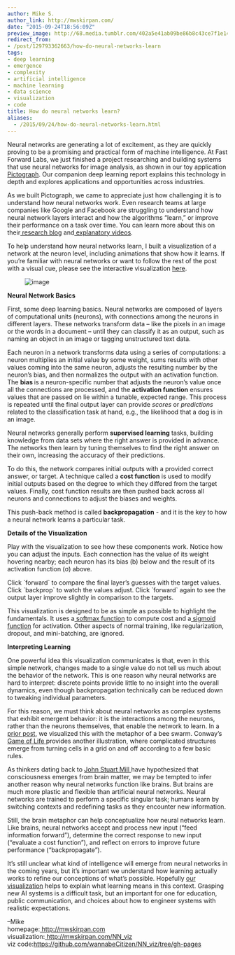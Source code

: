 ```yaml
---
author: Mike S.
author_link: http://mwskirpan.com/
date: "2015-09-24T18:56:09Z"
preview_image: http://68.media.tumblr.com/402a5e41ab09be86b8c43ce7f1e147a0/tumblr_inline_nv72twppMF1ta78fg_540.png
redirect_from:
- /post/129793362663/how-do-neural-networks-learn
tags:
- deep learning
- emergence
- complexity
- artificial intelligence
- machine learning
- data science
- visualization
- code
title: How do neural networks learn?
aliases:
  - /2015/09/24/how-do-neural-networks-learn.html
---
```


<p>Neural networks are generating a lot of excitement, as they are quickly proving to be a promising and practical form of machine intelligence. At Fast Forward Labs, we just finished a project researching and building systems that use neural networks for image analysis, as shown in our toy application<a href="http://pictograph.us/"> Pictograph</a>. Our companion deep learning report explains this technology in depth and explores applications and opportunities across industries.<b><br/></b></p><p>As we built Pictograph, we came to appreciate just how challenging it is to understand how neural networks work. Even research teams at large companies like Google and Facebook are struggling to understand how neural network layers interact and how the algorithms “learn,” or improve their performance on a task over time. You can learn more about this on their<a href="http://googleresearch.blogspot.ch/2015/06/inceptionism-going-deeper-into-neural.html"> research blog</a> and<a href="https://www.youtube.com/watch?v=bHvf7Tagt18&amp;index=11&amp;list=PLeqAcoTy5741GXa8rccolGQaj_nVGw76g"> explanatory videos</a>.</p><p>To help understand how neural networks learn, I built a visualization of a network at the neuron level, including animations that show how it learns. If you&rsquo;re familiar with neural networks or want to follow the rest of the post with a visual cue, please see the interactive visualization <a href="http://mwskirpan.com/NN_viz">here</a>.<br/></p><figure data-orig-width="1132" data-orig-height="525" class="tmblr-full"><img src="http://68.media.tumblr.com/402a5e41ab09be86b8c43ce7f1e147a0/tumblr_inline_nv72twppMF1ta78fg_540.png" alt="image" data-orig-width="1132" data-orig-height="525"/></figure><p><strong>Neural Network Basics</strong></p><p>First, some deep learning basics. Neural networks are composed of layers of computational units (neurons), with connections among the neurons in different layers. These networks transform data – like the pixels in an image or the words in a document – until they can classify it as an output, such as naming an object in an image or tagging unstructured text data.  </p><p>Each neuron in a network transforms data using a series of computations: a neuron multiplies an initial value by some weight, sums results with other values coming into the same neuron, adjusts the resulting number by the neuron&rsquo;s bias, and then normalizes the output with an activation function. The <strong>bias </strong>is a neuron-specific number that adjusts the neuron’s value once all the connections are processed, and the <strong>activation function</strong> ensures values that are passed on lie within a tunable, expected range. This process is repeated until the final output layer can provide <i>scores</i> or <i>predictions</i> related to the classification task at hand, e.g., the likelihood that a dog is in an image. </p><p>Neural networks generally perform <strong>supervised learning</strong> tasks, building knowledge from data sets where the right answer is provided in advance. The networks then learn by tuning themselves to find the right answer on their own, increasing the accuracy of their predictions. </p><p>To do this, the network compares initial outputs with a provided correct answer, or target. A technique called a <strong>cost function</strong> is used to modify initial outputs based on the degree to which they differed from the target values. Finally, cost function results are then pushed back across all neurons and connections to adjust the biases and weights.  </p><p>This push-back method is called <strong>backpropagation</strong> - and it is the key to how a neural network learns a particular task. </p><p><strong>Details of the Visualization</strong></p><p>Play with the visualization to see how these components work. Notice how you can adjust the inputs. Each connection has the value of its weight hovering nearby; each neuron has its bias (b) below and the result of its activation function (σ) above.</p><p>Click `forward` to compare the final layer’s guesses with the target values. Click `backprop` to watch the values adjust. Click `forward` again to see the output layer improve slightly in comparison to the targets.</p><p>This visualization is designed to be as simple as possible to highlight the fundamentals. It uses a<a href="https://en.wikipedia.org/wiki/Softmax_function"> softmax function</a> to compute cost and a<a href="https://en.wikipedia.org/wiki/Sigmoid_function"> sigmoid function</a> for activation. Other aspects of normal training, like regularization, dropout, and mini-batching, are ignored. </p><p><strong>Interpreting Learning</strong></p><p>One powerful idea this visualization communicates is that, even in this simple network, changes made to a single value do not tell us much about the behavior of the network. This is one reason why neural networks are hard to interpret: discrete points provide little to no insight into the overall dynamics, even though backpropagation technically can be reduced down to tweaking individual parameters. </p><p>For this reason, we must think about neural networks as complex systems that exhibit emergent behavior: it is the interactions among the neurons, rather than the neurons themselves, that enable the network to learn. In a <a href="http://blog.fastforwardlabs.com/2015/09/02/dalemberts-deep-dream-bees-and-nonlinear.html">prior post</a>, we visualized this with the metaphor of a bee swarm. Conway&rsquo;s <a href="https://en.wikipedia.org/wiki/Conway%27s_Game_of_Life">Game of Life </a>provides another illustration, where complicated structures emerge from turning cells in a grid on and off according to a few basic rules. </p><p>As thinkers dating back to <a href="http://plato.stanford.edu/entries/properties-emergent/#JSMil">John Stuart Mill </a>have hypothesized that consciousness emerges from brain matter, we may be tempted to infer another reason why neural networks function like brains. But brains are much more plastic and flexible than artificial neural networks. Neural networks are trained to perform a specific singular task; humans learn by switching contexts and redefining tasks as they encounter new information. </p><p>Still, the brain metaphor can help conceptualize how neural networks learn. Like brains, neural networks accept and process new input (“feed information forward”), determine the correct response to new input (“evaluate a cost function”), and reflect on errors to improve future performance (“backpropagate”). </p><p>It&rsquo;s still unclear what kind of intelligence will emerge from neural networks in the coming years, but it’s important we understand how learning actually works to refine our conceptions of what’s possible. Hopefully <a href="http://mwskirpan.com/NN_viz">our visualization</a> helps to explain what learning means in this context. Grasping new AI systems is a difficult task, but an important for one for education, public communication, and choices about how to engineer systems with realistic expectations.</p><p>&ndash;Mike<br/>homepage:<a href="http://mwskirpan.com/"> http://mwskirpan.com</a><br/>visualization:<a href="http://mwskirpan.com/NN_viz"> http://mwskirpan.com/NN_viz</a><br/>viz code:<a href="https://github.com/wannabeCitizen/NN_viz/tree/gh-pages">https://github.com/wannabeCitizen/NN_viz/tree/gh-pages</a></p>
